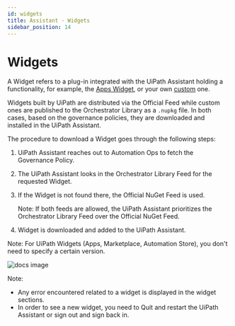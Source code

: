 ```yaml
---
id: widgets
title: Assistant - Widgets
sidebar_position: 14
---
```

# Widgets

A Widget refers to a plug-in integrated with the UiPath Assistant holding a functionality, for example, the [Apps Widget](/assistant/standalone/latest/user-guide/apps-widget), or your own [custom](https://github.com/UiPath/assistant-plugin-creator) one.

Widgets built by UiPath are distributed via the Official Feed while custom ones are published to the Orchestrator Library
as a `.nupkg` file. In both cases, based on the governance policies, they are downloaded and installed in the UiPath Assistant.

The procedure to download a Widget goes through the following steps:

1. UiPath Assistant reaches out to Automation Ops to fetch the Governance Policy.
2. The UiPath Assistant looks in the Orchestrator Library Feed for the requested Widget.
3. If the Widget is not found there, the Official NuGet Feed is used.

   Note: If both feeds are allowed, the UiPath Assistant prioritizes the Orchestrator Library Feed over the Official NuGet Feed.
4. Widget is downloaded and added to the UiPath Assistant.

Note: For UiPath Widgets (Apps, Marketplace, Automation Store), you don't need to specify a certain version.

![docs image](https://docs.uipath.com/api/binary/assistant/2/511475/102799)

Note:

* Any error encountered related to a widget is displayed in the widget sections.
* In order to see a new widget, you need to Quit and restart the UiPath Assistant or sign out and sign back in.
